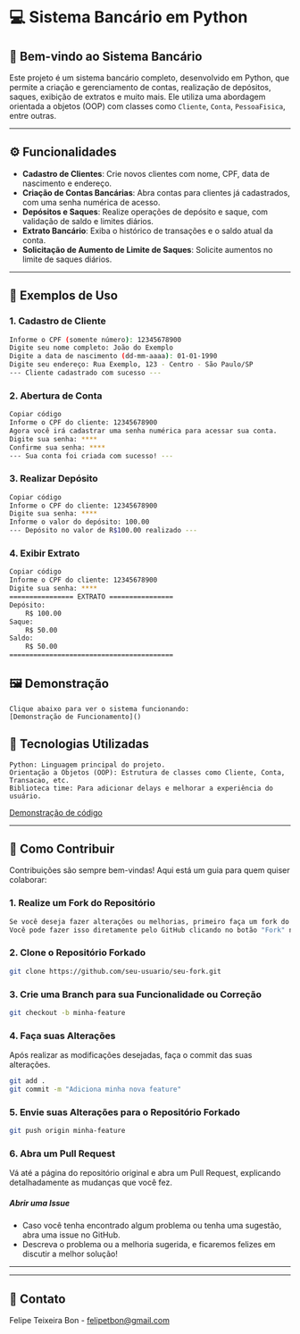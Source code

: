 # 💻 Sistema Bancário em Python

## 🚀 Bem-vindo ao Sistema Bancário
Este projeto é um sistema bancário completo, desenvolvido em Python, que permite a criação e gerenciamento de contas, realização de depósitos, saques, exibição de extratos e muito mais. Ele utiliza uma abordagem orientada a objetos (OOP) com classes como `Cliente`, `Conta`, `PessoaFisica`, entre outras.

---

## ⚙️ Funcionalidades

- **Cadastro de Clientes**: Crie novos clientes com nome, CPF, data de nascimento e endereço.
- **Criação de Contas Bancárias**: Abra contas para clientes já cadastrados, com uma senha numérica de acesso.
- **Depósitos e Saques**: Realize operações de depósito e saque, com validação de saldo e limites diários.
- **Extrato Bancário**: Exiba o histórico de transações e o saldo atual da conta.
- **Solicitação de Aumento de Limite de Saques**: Solicite aumentos no limite de saques diários.



---

## 📖 Exemplos de Uso

### 1. Cadastro de Cliente

```bash
Informe o CPF (somente número): 12345678900
Digite seu nome completo: João do Exemplo
Digite a data de nascimento (dd-mm-aaaa): 01-01-1990
Digite seu endereço: Rua Exemplo, 123 - Centro - São Paulo/SP
--- Cliente cadastrado com sucesso ---
```

### 2. Abertura de Conta
```bash
Copiar código
Informe o CPF do cliente: 12345678900
Agora você irá cadastrar uma senha numérica para acessar sua conta.
Digite sua senha: ****
Confirme sua senha: ****
--- Sua conta foi criada com sucesso! ---
```

### 3. Realizar Depósito
```bash
Copiar código
Informe o CPF do cliente: 12345678900
Digite sua senha: ****
Informe o valor do depósito: 100.00
--- Depósito no valor de R$100.00 realizado ---
```


### 4. Exibir Extrato
```bash
Copiar código
Informe o CPF do cliente: 12345678900
Digite sua senha: ****
================ EXTRATO ================
Depósito:
    R$ 100.00
Saque:
    R$ 50.00
Saldo:
    R$ 50.00
=========================================
```

## 🖼️ Demonstração

````
Clique abaixo para ver o sistema funcionando:
[Demonstração de Funcionamento]()
````


## 🧠 Tecnologias Utilizadas

```
Python: Linguagem principal do projeto.
Orientação a Objetos (OOP): Estrutura de classes como Cliente, Conta, Transacao, etc.
Biblioteca time: Para adicionar delays e melhorar a experiência do usuário.
```
[Demonstração de código]()


---

## 🤝 Como Contribuir
Contribuições são sempre bem-vindas! Aqui está um guia para quem quiser colaborar:

### 1. Realize um Fork do Repositório
```bash
Se você deseja fazer alterações ou melhorias, primeiro faça um fork do repositório.
Você pode fazer isso diretamente pelo GitHub clicando no botão "Fork" no canto superior direito da página do repositório.
```
### 2. Clone o Repositório Forkado

```bash
git clone https://github.com/seu-usuario/seu-fork.git
```

### 3. Crie uma Branch para sua Funcionalidade ou Correção

```bash
git checkout -b minha-feature
```

### 4. Faça suas Alterações

Após realizar as modificações desejadas, faça o commit das suas alterações.

```bash
git add .
git commit -m "Adiciona minha nova feature"
```

### 5. Envie suas Alterações para o Repositório Forkado
```bash
git push origin minha-feature
```

### 6. Abra um Pull Request


Vá até a página do repositório original e abra um Pull Request, explicando detalhadamente as mudanças que você fez.

##### Abrir uma Issue

 - Caso você tenha encontrado algum problema ou tenha uma sugestão, abra uma issue no GitHub.
 - Descreva o problema ou a melhoria sugerida, e ficaremos felizes em discutir a melhor solução!

-----------
-----------


## 📧 Contato
Felipe Teixeira Bon - felipetbon@gmail.com